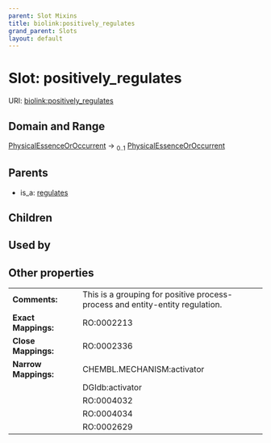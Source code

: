 ```yaml
---
parent: Slot Mixins
title: biolink:positively_regulates
grand_parent: Slots
layout: default
---
```


# Slot: positively_regulates




URI: [biolink:positively_regulates](https://w3id.org/biolink/vocab/positively_regulates)

## Domain and Range

[PhysicalEssenceOrOccurrent](PhysicalEssenceOrOccurrent.md) ->  <sub>0..1</sub> [PhysicalEssenceOrOccurrent](PhysicalEssenceOrOccurrent.md)

## Parents

 *  is_a: [regulates](regulates.md)

## Children


## Used by


## Other properties

|  |  |  |
| --- | --- | --- |
| **Comments:** | | This is a grouping for positive process-process and entity-entity regulation. |
| **Exact Mappings:** | | RO:0002213 |
| **Close Mappings:** | | RO:0002336 |
| **Narrow Mappings:** | | CHEMBL.MECHANISM:activator |
|  | | DGIdb:activator |
|  | | RO:0004032 |
|  | | RO:0004034 |
|  | | RO:0002629 |

